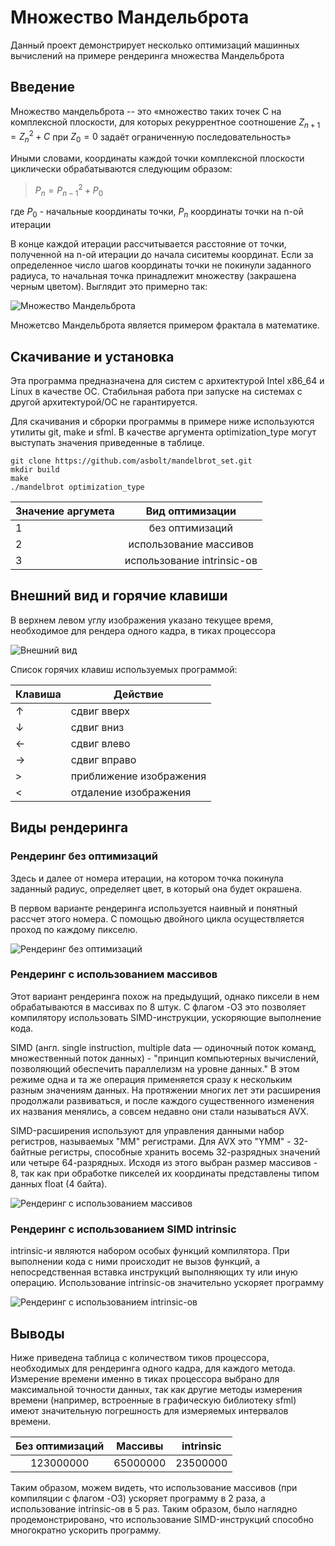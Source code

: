# Множество Мандельброта

Данный проект демонстрирует несколько оптимизаций машинных вычислений на примере рендеринга множества Мандельброта
  

## Введение
Множество мандельброта -- это «множество таких точек C на комплексной плоскости, для которых рекуррентное соотношение $Z_{n+1} = Z_n^2 + C$ при $Z_0=0$ задаёт ограниченную последовательность»

Иными словами, координаты каждой точки комплексной плоскости циклически обрабатываются следующим образом: 
> $P_n = P_{n-1} ^ 2 + P_0$ 

где $P_0$ - начальные координаты точки, $P_n$ координаты точки на n-ой итерации  

B конце каждой итерации рассчитывается расстояние от точки, полученной на n-ой итерации до начала сиситемы координат. Если за определенное число шагов координаты точки не покинули заданного радиуса, то начальная точка принадлежит множеству (закрашена черным цветом). Выглядит это примерно так:  

![Множество Мандельброта](https://github.com/asbolt/mandelbrot_set/raw/main/images/mandelbrot.png)

Множетсво Мандельброта является примером фрактала в математике.  
  
    
## Скачивание и установка

Эта программа предназначена для систем с архитектурой Intel x86_64 и Linux в качестве ОС. Стабильная работа при запуске на системах с другой архитектурой/ОС не гарантируется.

Для скачивания и сброрки программы в примере ниже используются утилиты git, make и sfml. В качестве аргумента optimization_type могут выступать значения приведенные в таблице.

 ```
git clone https://github.com/asbolt/mandelbrot_set.git
mkdir build
make
./mandelbrot optimization_type
```
|Значение аргумета|Вид оптимизации|
|-|:-:|
|1| без оптимизаций|
|2| использование массивов|
|3| использование intrinsic-ов|

## Внешний вид и горячие клавиши

В верхнем левом углу изображения указано текущее время, необходимое для рендера одного кадра, в тиках процессора

![Внешний вид](https://github.com/asbolt/mandelbrot_set/raw/main/images/3.png)

Список горячих клавиш используемых программой:

| Клавиша | Действие |
|-|-|
|↑| сдвиг вверх|
|↓| сдвиг вниз|
|←| сдвиг влево|
|→| сдвиг вправо|
|>| приближение изображения|
|<| отдаление изображения|


## Виды рендеринга

### Рендеринг без оптимизаций
Здесь и далее от номера итерации, на котором точка покинула заданный радиус, определяет цвет, в который она будет окрашена.

В первом варианте рендеринга используется наивный и понятный рассчет этого номера. С помощью двойного цикла осуществляется проход по каждому пикселю.

![Рендеринг без оптимизаций](https://github.com/asbolt/mandelbrot_set/raw/main/images/1.png)

### Рендеринг с использованием массивов

Этот вариант рендеринга похож на предыдущий, однако пиксели в нем обрабатываются в массивах по 8 штук. С флагом -O3 это позволяет компилятору использовать SIMD-инструкции, ускоряющие выполнение кода.

SIMD (англ. single instruction, multiple data — одиночный поток команд, множественный поток данных) - "принцип компьютерных вычислений, позволяющий обеспечить параллелизм на уровне данных." В этом режиме одна и та же операция применяется сразу к нескольким разным значениям данных. На протяжении многих лет эти расширения продолжали развиваться, и после каждого существенного изменения их названия менялись, а совсем недавно они стали называться AVX. 

SIMD-расширения используют для управления данными набор регистров, называемых "MM" регистрами. Для AVX это "YMM" - 32-байтные регистры, способные хранить восемь 32-разрядных значений или четыре 64-разрядных. Исходя из этого выбран размер массивов - 8, так как при обработке пикселей их координаты представлены типом данных float (4 байта).

![Рендеринг с использованием массивов](https://github.com/asbolt/mandelbrot_set/raw/main/images/2.png)


### Рендеринг с использованием SIMD intrinsic
intrinsic-и являются набором особых функций компилятора. При выполнении кода с ними происходит не вызов функций, а непосредственная вставка инструкций выполняющих ту или иную операцию. Использование intrinsic-ов значительно ускоряет программу

![Рендеринг с использованием intrinsic-ов](https://github.com/asbolt/mandelbrot_set/raw/main/images/3.png)


## Выводы
Ниже приведена таблица с количеством тиков процессора, необходимых для рендеринга одного кадра, для каждого метода. Измерение времени именно в тиках процессора выбрано для максимальной точности данных, так как другие методы измерения времени (например, встроенные в графическую библиотеку sfml) имеют значительную погрешность для измеряемых интервалов времени.

|Без оптимизаций| Массивы |intrinsic|
|:-:|:-:|:-:|
|123000000|65000000|23500000|

Таким образом, можем видеть, что использование массивов (при компиляции с флагом -O3) ускоряет программу в 2 раза, а использование intrinsic-ов в 5 раз. Таким образом, было наглядно продемонстрировано, что использование SIMD-инструкций способно многократно ускорить программу.